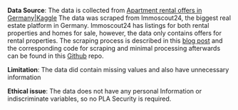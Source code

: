 **Data Source**: The data is collected from [Apartment rental offers in Germany|Kaggle](https://www.kaggle.com/datasets/corrieaar/apartment-rental-offers-in-germany?resource=download) The data was scraped from Immoscout24, the biggest real estate platform in Germany. Immoscout24 has listings for both rental properties and homes for sale, however, the data only contains offers for rental properties. The scraping process is described in this [blog post](https://www.samples-of-thoughts.com/2018/scraping-the-web-or-how-to-find-a-flat/) and the corresponding code for scraping and minimal processing afterwards can be found in this [Github](https://www.samples-of-thoughts.com/2018/scraping-the-web-or-how-to-find-a-flat/) repo.

**Limitation**: The data did contain missing values and also have unnecessary information

**Ethical issue**: The data does not have any personal Information or indiscriminate variables, so no PLA Security is required.
